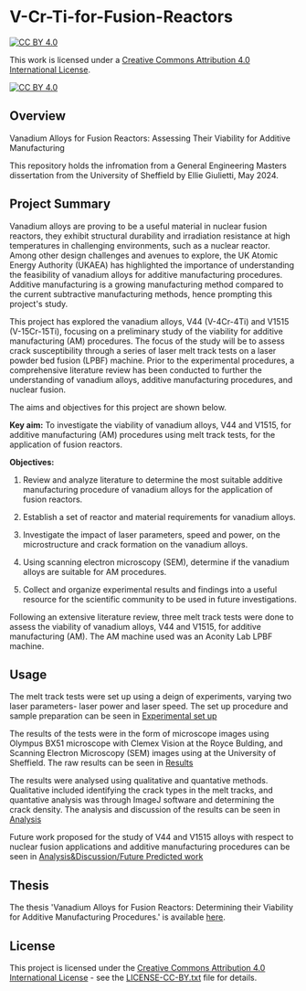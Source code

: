 # V-Cr-Ti-for-Fusion-Reactors

[![CC BY 4.0][cc-by-shield]][cc-by]

This work is licensed under a [Creative Commons Attribution 4.0 International License][cc-by].

[![CC BY 4.0][cc-by-image]][cc-by]

## Overview

Vanadium Alloys for Fusion Reactors: Assessing Their Viability for Additive Manufacturing

This repository holds the infromation from a General Engineering Masters dissertation from the University of Sheffield by Ellie Giulietti, May 2024. 

## Project Summary

Vanadium alloys are proving to be a useful material in nuclear fusion reactors, they exhibit structural durability and irradiation resistance at high temperatures in challenging environments, such as a nuclear reactor. Among other design challenges and avenues to explore, the UK Atomic Energy Authority (UKAEA) has highlighted the importance of understanding the feasibility of vanadium alloys for additive manufacturing procedures. Additive manufacturing is a growing manufacturing method compared to the current subtractive manufacturing methods, hence prompting this project's study.

This project has explored the vanadium alloys, V44 (V-4Cr-4Ti) and V1515 (V-15Cr-15Ti), focusing on a preliminary study of the viability for additive manufacturing (AM) procedures. The focus of the study will be to assess crack susceptibility through a series of laser melt track tests on a laser powder bed fusion (LPBF) machine. Prior to the experimental procedures, a comprehensive literature review has been conducted to further the understanding of vanadium alloys, additive manufacturing procedures, and nuclear fusion.

The aims and objectives for this project are shown below.

**Key aim:** To investigate the viability of vanadium alloys, V44 and V1515, for additive manufacturing (AM) procedures using melt track tests, for the application of fusion reactors.

**Objectives:**

1. Review and analyze literature to determine the most suitable additive manufacturing procedure of vanadium alloys for the application of fusion reactors.

2. Establish a set of reactor and material requirements for vanadium alloys.

3. Investigate the impact of laser parameters, speed and power, on the microstructure and crack formation on the vanadium alloys.

4. Using scanning electron microscopy (SEM), determine if the vanadium alloys are suitable for AM procedures.

5. Collect and organize experimental results and findings into a useful resource for the scientific community to be used in future investigations.

Following an extensive literature review, three melt track tests were done to assess the viability of vanadium alloys, V44 and V1515, for additive manufacturing (AM). The AM machine used was an Aconity Lab LPBF machine. 

## Usage

The melt track tests were set up using a deign of experiments, varying two laser parameters- laser power and laser speed. The set up procedure and sample preparation can be seen in [Experimental set up](Experiment_set-up/Experiment-set-up.md)

The results of the tests were in the form of microscope images using Olympus BX51 microscope with Clemex Vision at the Royce Bulding, and Scanning Electron Microscopy (SEM) images using at the University of Sheffield. The raw results can be seen in [Results](Results/Results.md)

The results were analysed using qualitative and quantative methods. Qualitative included identifying the crack types in the melt tracks, and quantative analysis was through ImageJ software and determining the crack density. The analysis and discussion of the results can be seen in [Analysis](Analysis&Discussion/Analysis.md)

Future work proposed for the study of V44 and V1515 alloys with respect to nuclear fusion applications and additive manufacturing procedures can be seen in [Analysis&Discussion/Future Predicted work](Future_work.md)

## Thesis

The thesis 'Vanadium Alloys for Fusion Reactors: Determining their
Viability for Additive Manufacturing Procedures.' is available [here]().

## License

This project is licensed under the [Creative Commons Attribution 4.0 International License][cc-by] - see the [LICENSE-CC-BY.txt](LICENSE-CC-BY.txt) file for details.

[cc-by]: http://creativecommons.org/licenses/by/4.0/
[cc-by-image]: https://i.creativecommons.org/l/by/4.0/88x31.png
[cc-by-shield]: https://img.shields.io/badge/License-CC%20BY%204.0-lightgrey.svg

